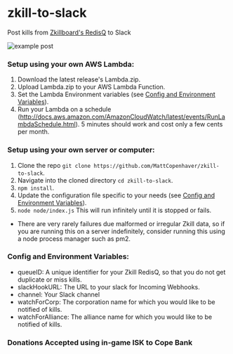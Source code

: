 # zkill-to-slack
Post kills from [Zkillboard's RedisQ](https://github.com/zKillboard/RedisQ) to Slack

![example post](https://github.com/MattCopenhaver/zkill-to-slack/blob/master/slack%20kill.PNG)


### Setup using your own AWS Lambda:

1. Download the latest release's Lambda.zip.
2. Upload Lambda.zip to your AWS Lambda Function.
3. Set the Lambda Environment variables (see [Config and Environment Variables](#config-and-environment-variables)).
4. Run your Lambda on a schedule (http://docs.aws.amazon.com/AmazonCloudWatch/latest/events/RunLambdaSchedule.html). 5 minutes should work and cost only a few cents per month.

### Setup using your own server or computer:

1. Clone the repo `git clone https://github.com/MattCopenhaver/zkill-to-slack`.
2. Navigate into the cloned directory `cd zkill-to-slack`.
3. `npm install`.
4. Update the configuration file specific to your needs (see [Config and Environment Variables](#config-and-environment-variables)).
5. `node node/index.js` This will run infinitely until it is stopped or fails.  
  * There are very rarely failures due malformed or irregular Zkill data, so if you are running this on a server indefinitely, consider running this using a node process manager such as pm2.

### Config and Environment Variables:
* queueID: A unique identifier for your Zkill RedisQ, so that you do not get duplicate or miss kills.
* slackHookURL: The URL to your slack for Incoming Webhooks.
* channel: Your Slack channel
* watchForCorp: The corporation name for which you would like to be notified of kills.
* watchForAlliance: The alliance name for which you would like to be notified of kills.

### Donations Accepted using in-game ISK to Cope Bank

